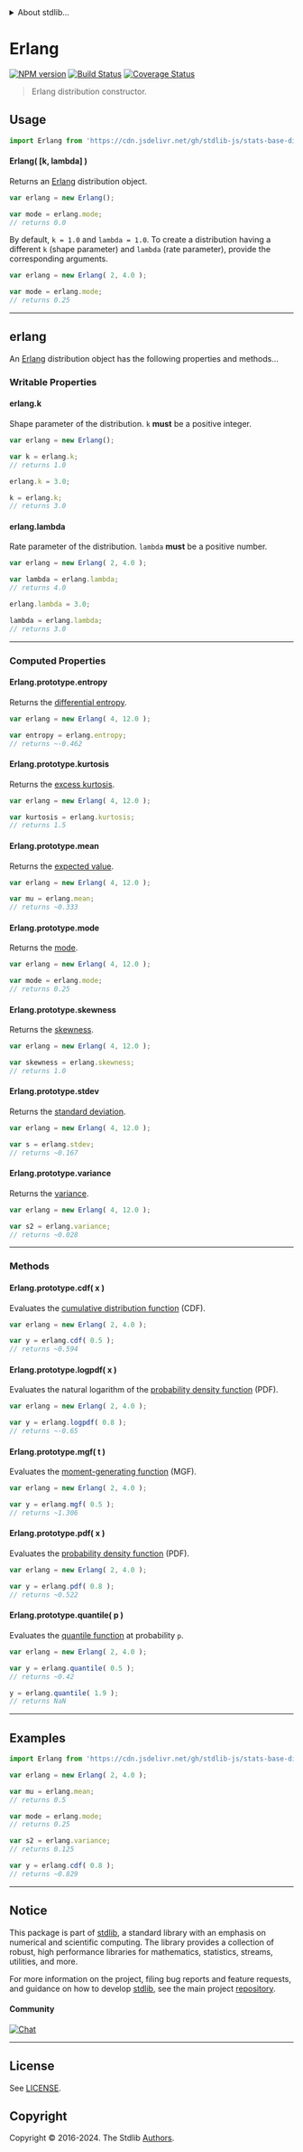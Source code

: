 <!--

@license Apache-2.0

Copyright (c) 2018 The Stdlib Authors.

Licensed under the Apache License, Version 2.0 (the "License");
you may not use this file except in compliance with the License.
You may obtain a copy of the License at

   http://www.apache.org/licenses/LICENSE-2.0

Unless required by applicable law or agreed to in writing, software
distributed under the License is distributed on an "AS IS" BASIS,
WITHOUT WARRANTIES OR CONDITIONS OF ANY KIND, either express or implied.
See the License for the specific language governing permissions and
limitations under the License.

-->


<details>
  <summary>
    About stdlib...
  </summary>
  <p>We believe in a future in which the web is a preferred environment for numerical computation. To help realize this future, we've built stdlib. stdlib is a standard library, with an emphasis on numerical and scientific computation, written in JavaScript (and C) for execution in browsers and in Node.js.</p>
  <p>The library is fully decomposable, being architected in such a way that you can swap out and mix and match APIs and functionality to cater to your exact preferences and use cases.</p>
  <p>When you use stdlib, you can be absolutely certain that you are using the most thorough, rigorous, well-written, studied, documented, tested, measured, and high-quality code out there.</p>
  <p>To join us in bringing numerical computing to the web, get started by checking us out on <a href="https://github.com/stdlib-js/stdlib">GitHub</a>, and please consider <a href="https://opencollective.com/stdlib">financially supporting stdlib</a>. We greatly appreciate your continued support!</p>
</details>

# Erlang

[![NPM version][npm-image]][npm-url] [![Build Status][test-image]][test-url] [![Coverage Status][coverage-image]][coverage-url] <!-- [![dependencies][dependencies-image]][dependencies-url] -->

> Erlang distribution constructor.

<!-- Section to include introductory text. Make sure to keep an empty line after the intro `section` element and another before the `/section` close. -->

<section class="intro">

</section>

<!-- /.intro -->

<!-- Package usage documentation. -->



<section class="usage">

## Usage

```javascript
import Erlang from 'https://cdn.jsdelivr.net/gh/stdlib-js/stats-base-dists-erlang-ctor@v0.2.0-deno/mod.js';
```

#### Erlang( \[k, lambda] )

Returns an [Erlang][erlang-distribution] distribution object.

```javascript
var erlang = new Erlang();

var mode = erlang.mode;
// returns 0.0
```

By default, `k = 1.0` and `lambda = 1.0`. To create a distribution having a different `k` (shape parameter) and `lambda` (rate parameter), provide the corresponding arguments.

```javascript
var erlang = new Erlang( 2, 4.0 );

var mode = erlang.mode;
// returns 0.25
```

* * *

## erlang

An [Erlang][erlang-distribution] distribution object has the following properties and methods...

### Writable Properties

#### erlang.k

Shape parameter of the distribution. `k` **must** be a positive integer.

```javascript
var erlang = new Erlang();

var k = erlang.k;
// returns 1.0

erlang.k = 3.0;

k = erlang.k;
// returns 3.0
```

#### erlang.lambda

Rate parameter of the distribution. `lambda` **must** be a positive number.

```javascript
var erlang = new Erlang( 2, 4.0 );

var lambda = erlang.lambda;
// returns 4.0

erlang.lambda = 3.0;

lambda = erlang.lambda;
// returns 3.0
```

* * *

### Computed Properties

#### Erlang.prototype.entropy

Returns the [differential entropy][entropy].

```javascript
var erlang = new Erlang( 4, 12.0 );

var entropy = erlang.entropy;
// returns ~-0.462
```

#### Erlang.prototype.kurtosis

Returns the [excess kurtosis][kurtosis].

```javascript
var erlang = new Erlang( 4, 12.0 );

var kurtosis = erlang.kurtosis;
// returns 1.5
```

#### Erlang.prototype.mean

Returns the [expected value][expected-value].

```javascript
var erlang = new Erlang( 4, 12.0 );

var mu = erlang.mean;
// returns ~0.333
```

#### Erlang.prototype.mode

Returns the [mode][mode].

```javascript
var erlang = new Erlang( 4, 12.0 );

var mode = erlang.mode;
// returns 0.25
```

#### Erlang.prototype.skewness

Returns the [skewness][skewness].

```javascript
var erlang = new Erlang( 4, 12.0 );

var skewness = erlang.skewness;
// returns 1.0
```

#### Erlang.prototype.stdev

Returns the [standard deviation][standard-deviation].

```javascript
var erlang = new Erlang( 4, 12.0 );

var s = erlang.stdev;
// returns ~0.167
```

#### Erlang.prototype.variance

Returns the [variance][variance].

```javascript
var erlang = new Erlang( 4, 12.0 );

var s2 = erlang.variance;
// returns ~0.028
```

* * *

### Methods

#### Erlang.prototype.cdf( x )

Evaluates the [cumulative distribution function][cdf] (CDF).

```javascript
var erlang = new Erlang( 2, 4.0 );

var y = erlang.cdf( 0.5 );
// returns ~0.594
```

#### Erlang.prototype.logpdf( x )

Evaluates the natural logarithm of the [probability density function][pdf] (PDF).

```javascript
var erlang = new Erlang( 2, 4.0 );

var y = erlang.logpdf( 0.8 );
// returns ~-0.65
```

#### Erlang.prototype.mgf( t )

Evaluates the [moment-generating function][mgf] (MGF).

```javascript
var erlang = new Erlang( 2, 4.0 );

var y = erlang.mgf( 0.5 );
// returns ~1.306
```

#### Erlang.prototype.pdf( x )

Evaluates the [probability density function][pdf] (PDF).

```javascript
var erlang = new Erlang( 2, 4.0 );

var y = erlang.pdf( 0.8 );
// returns ~0.522
```

#### Erlang.prototype.quantile( p )

Evaluates the [quantile function][quantile-function] at probability `p`.

```javascript
var erlang = new Erlang( 2, 4.0 );

var y = erlang.quantile( 0.5 );
// returns ~0.42

y = erlang.quantile( 1.9 );
// returns NaN
```

</section>

<!-- /.usage -->

<!-- Package usage notes. Make sure to keep an empty line after the `section` element and another before the `/section` close. -->

<section class="notes">

</section>

<!-- /.notes -->

<!-- Package usage examples. -->

* * *

<section class="examples">

## Examples

<!-- eslint no-undef: "error" -->

```javascript
import Erlang from 'https://cdn.jsdelivr.net/gh/stdlib-js/stats-base-dists-erlang-ctor@v0.2.0-deno/mod.js';

var erlang = new Erlang( 2, 4.0 );

var mu = erlang.mean;
// returns 0.5

var mode = erlang.mode;
// returns 0.25

var s2 = erlang.variance;
// returns 0.125

var y = erlang.cdf( 0.8 );
// returns ~0.829
```

</section>

<!-- /.examples -->

<!-- Section to include cited references. If references are included, add a horizontal rule *before* the section. Make sure to keep an empty line after the `section` element and another before the `/section` close. -->

<section class="references">

</section>

<!-- /.references -->

<!-- Section for related `stdlib` packages. Do not manually edit this section, as it is automatically populated. -->

<section class="related">

</section>

<!-- /.related -->

<!-- Section for all links. Make sure to keep an empty line after the `section` element and another before the `/section` close. -->


<section class="main-repo" >

* * *

## Notice

This package is part of [stdlib][stdlib], a standard library with an emphasis on numerical and scientific computing. The library provides a collection of robust, high performance libraries for mathematics, statistics, streams, utilities, and more.

For more information on the project, filing bug reports and feature requests, and guidance on how to develop [stdlib][stdlib], see the main project [repository][stdlib].

#### Community

[![Chat][chat-image]][chat-url]

---

## License

See [LICENSE][stdlib-license].


## Copyright

Copyright &copy; 2016-2024. The Stdlib [Authors][stdlib-authors].

</section>

<!-- /.stdlib -->

<!-- Section for all links. Make sure to keep an empty line after the `section` element and another before the `/section` close. -->

<section class="links">

[npm-image]: http://img.shields.io/npm/v/@stdlib/stats-base-dists-erlang-ctor.svg
[npm-url]: https://npmjs.org/package/@stdlib/stats-base-dists-erlang-ctor

[test-image]: https://github.com/stdlib-js/stats-base-dists-erlang-ctor/actions/workflows/test.yml/badge.svg?branch=v0.2.0
[test-url]: https://github.com/stdlib-js/stats-base-dists-erlang-ctor/actions/workflows/test.yml?query=branch:v0.2.0

[coverage-image]: https://img.shields.io/codecov/c/github/stdlib-js/stats-base-dists-erlang-ctor/main.svg
[coverage-url]: https://codecov.io/github/stdlib-js/stats-base-dists-erlang-ctor?branch=main

<!--

[dependencies-image]: https://img.shields.io/david/stdlib-js/stats-base-dists-erlang-ctor.svg
[dependencies-url]: https://david-dm.org/stdlib-js/stats-base-dists-erlang-ctor/main

-->

[chat-image]: https://img.shields.io/gitter/room/stdlib-js/stdlib.svg
[chat-url]: https://app.gitter.im/#/room/#stdlib-js_stdlib:gitter.im

[stdlib]: https://github.com/stdlib-js/stdlib

[stdlib-authors]: https://github.com/stdlib-js/stdlib/graphs/contributors

[umd]: https://github.com/umdjs/umd
[es-module]: https://developer.mozilla.org/en-US/docs/Web/JavaScript/Guide/Modules

[deno-url]: https://github.com/stdlib-js/stats-base-dists-erlang-ctor/tree/deno
[deno-readme]: https://github.com/stdlib-js/stats-base-dists-erlang-ctor/blob/deno/README.md
[umd-url]: https://github.com/stdlib-js/stats-base-dists-erlang-ctor/tree/umd
[umd-readme]: https://github.com/stdlib-js/stats-base-dists-erlang-ctor/blob/umd/README.md
[esm-url]: https://github.com/stdlib-js/stats-base-dists-erlang-ctor/tree/esm
[esm-readme]: https://github.com/stdlib-js/stats-base-dists-erlang-ctor/blob/esm/README.md
[branches-url]: https://github.com/stdlib-js/stats-base-dists-erlang-ctor/blob/main/branches.md

[stdlib-license]: https://raw.githubusercontent.com/stdlib-js/stats-base-dists-erlang-ctor/main/LICENSE

[erlang-distribution]: https://en.wikipedia.org/wiki/Erlang_distribution

[cdf]: https://en.wikipedia.org/wiki/Cumulative_distribution_function

[mgf]: https://en.wikipedia.org/wiki/Moment-generating_function

[pdf]: https://en.wikipedia.org/wiki/Probability_density_function

[quantile-function]: https://en.wikipedia.org/wiki/Quantile_function

[entropy]: https://en.wikipedia.org/wiki/Entropy_%28information_theory%29

[expected-value]: https://en.wikipedia.org/wiki/Expected_value

[kurtosis]: https://en.wikipedia.org/wiki/Kurtosis

[mode]: https://en.wikipedia.org/wiki/Mode_%28statistics%29

[skewness]: https://en.wikipedia.org/wiki/Skewness

[standard-deviation]: https://en.wikipedia.org/wiki/Standard_deviation

[variance]: https://en.wikipedia.org/wiki/Variance

</section>

<!-- /.links -->
